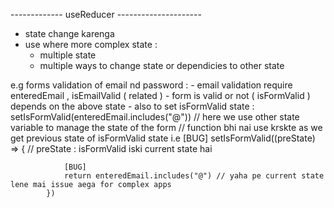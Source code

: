 ------------- useReducer ---------------------
- state change karenga
- use where more complex state : 
    - multiple state 
    - multiple ways to change state or dependicies to other state

e.g forms validation of email nd password : 
    - email validation require enteredEmail , isEmailValid ( related )
    - form is valid or not ( isFormValid ) depends on the above state 
    - also to set isFormValid state : 
        setIsFormValid(enteredEmail.includes("@")) 
        // here we use other state variable to manage the state of the form
        // function bhi nai use krskte as we get previous state of isFormValid state 
        i.e
            [BUG]
            setIsFormValid((preState) => {
                // preState : isFormValid iski current state hai 
                
                [BUG]
                return enteredEmail.includes("@") // yaha pe current state lene mai issue aega for complex apps
            })
